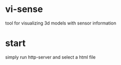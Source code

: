 # vi-sense
tool for visualizing 3d models with sensor information

# start
simply run http-server and select a html file